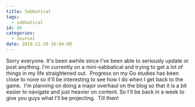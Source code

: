 ```yaml
---
title: Sabbatical
tags:
  - sabbatical
id: 45
categories:
  - Journal
date: 2010-11-29 16:04:00
---
```


Sorry everyone. It's been awhile since I've been able to seriously update or post anything. I'm currently on a mini-sabbatical and trying to get a lot of things in my life straightened out.  Progress on my Go studies has been close to none so it'll be interesting to see how I do when I get back to the game.  I'm planning on doing a major overhaul on the blog so that it is a bit easier to navigate and just heavier on content. So I'll be back in a week to give you guys what I'll be projecting.  Till then!